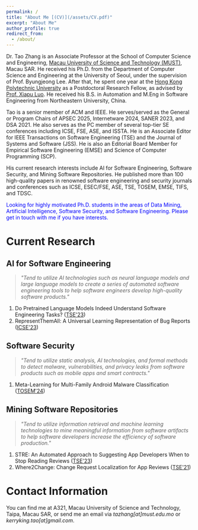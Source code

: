 ```yaml
---
permalink: /
title: "About Me [(CV)](/assets/CV.pdf)"
excerpt: "About Me"
author_profile: true
redirect_from: 
  - /about/
---
```


Dr. Tao Zhang is an Associate Professor at the School of Computer Science and Engineering, [Macau University of Science and Technology (MUST)](https://www.must.edu.mo/en), Macau SAR. He received his Ph.D. from the Department of Computer Science and Engineering at the University of Seoul, under the supervision of Prof. Byungjeong Lee. After that, he spent one year at the [Hong Kong Polytechnic University](https://www.polyu.edu.hk/en/) as a Postdoctoral Research Fellow, as advised by [Prof. Xiapu Luo](https://www4.comp.polyu.edu.hk/~csxluo/). He received his B.S. in Automation and M.Eng in Software Engineering from Northeastern University, China.

Tao is a senior member of ACM and IEEE. He serves/served as the General or Program Chairs of APSEC 2025, Internetware 2024, SANER 2023, and DSA 2021. He also serves as the PC member of several top-tier SE conferences including ICSE, FSE, ASE, and ISSTA. He is an Associate Editor for IEEE Transactions on Software Engineering (TSE) and the Journal of Systems and Software (JSS). He is also an Editorial Board Member for Empirical Software Engineering (EMSE) and Science of Computer Programming (SCP).

His current research interests include AI for Software Engineering, Software Security, and Mining Software Repositories. He published more than 100 high-quality papers in renowned software engineering and security journals and conferences such as ICSE, ESEC/FSE, ASE, TSE, TOSEM, EMSE, TIFS, and TDSC.

<font color=blue>Looking for highly motivated Ph.D. students in the areas of Data Mining, Artificial Intelligence, Software Security, and Software Engineering. Please get in touch with me if you have interests.</font><br> 


Current Research
======

AI for Software Engineering
------
> *"Tend to utilize AI technologies such as neural language models and large language models to create a series of automated software engineering tools to help software engineers develop high-quality software products."*

1. Do Pretrained Language Models Indeed Understand Software Engineering Tasks? ([TSE'23](https://ieeexplore.ieee.org/document/10232920))
2. RepresentThemAll: A Universal Learning Representation of Bug Reports ([ICSE'23](https://ieeexplore.ieee.org/document/10172597))

Software Security
------
> *"Tend to utilize static analysis, AI technologies, and formal methods to detect malware, vulnerabilities, and privacy leaks from software products such as mobile apps and smart contracts."*

1. Meta-Learning for Multi-Family Android Malware Classification ([TOSEM'24](/assets/TOSEM_2024.pdf))


Mining Software Repositories
------
> *"Tend to utilize information retrieval and machine learning technologies to mine meaningful information from software artifacts to help software developers increase the efficiency of software production."*

1. STRE: An Automated Approach to Suggesting App Developers When to Stop Reading Reviews ([TSE'23](https://ieeexplore.ieee.org/document/10149402))
2. Where2Change: Change Request Localization for App Reviews ([TSE'21](/assets/TSE_2021.pdf))


Contact Information
======
You can find me at A321, Macau University of Science and Technology, Taipa, Macau SAR, or send me an email via *tazhang[at]must.edu.mo* or *kerryking.tao[at]gmail.com*.

